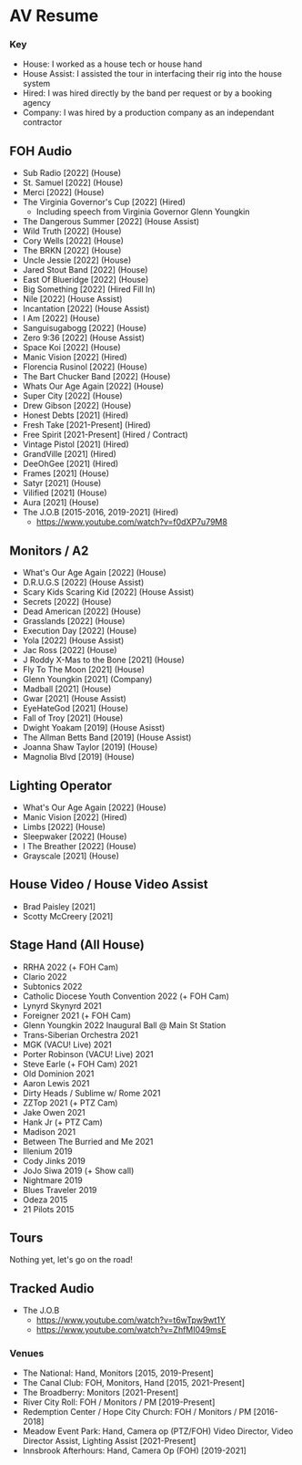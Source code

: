 # AV Resume

### Key
 
 - House: I worked as a house tech or house hand
 - House Assist: I assisted the tour in interfacing their rig into the house system
 - Hired: I was hired directly by the band per request or by a booking agency
 - Company: I was hired by a production company as an independant contractor

## FOH Audio
 - Sub Radio [2022] (House)
 - St. Samuel [2022] (House)
 - Merci [2022] (House)
 - The Virginia Governor's Cup [2022] (Hired)
   - Including speech from Virginia Governor Glenn Youngkin
 - The Dangerous Summer [2022] (House Assist)
 - Wild Truth [2022] (House)
 - Cory Wells [2022] (House)
 - The BRKN [2022] (House)
 - Uncle Jessie [2022] (House)
 - Jared Stout Band [2022] (House)
 - East Of Blueridge [2022] (House)
 - Big Something [2022] (Hired Fill In)
 - Nile [2022] (House Assist)
 - Incantation [2022] (House Assist)
 - I Am [2022] (House)
 - Sanguisugabogg [2022] (House)
 - Zero 9:36 [2022] (House Assist)
 - Space Koi [2022] (House)
 - Manic Vision [2022] (Hired)
 - Florencia Rusinol [2022] (House)
 - The Bart Chucker Band [2022] (House)
 - Whats Our Age Again [2022] (House)
 - Super City [2022] (House)
 - Drew Gibson [2022] (House)
 - Honest Debts [2021] (Hired)
 - Fresh Take [2021-Present] (Hired)
 - Free Spirit [2021-Present] (Hired / Contract)
 - Vintage Pistol [2021] (Hired)
 - GrandVille [2021] (Hired)
 - DeeOhGee [2021] (Hired)
 - Frames [2021] (House)
 - Satyr [2021] (House)
 - Vilified [2021] (House)
 - Aura [2021] (House)
 - The J.O.B [2015-2016, 2019-2021] (Hired)
   - https://www.youtube.com/watch?v=f0dXP7u79M8

## Monitors / A2
 - What's Our Age Again [2022] (House)
 - D.R.U.G.S [2022] (House Assist)
 - Scary Kids Scaring Kid [2022] (House Assist)
 - Secrets [2022] (House)
 - Dead American [2022] (House)
 - Grasslands [2022] (House)
 - Execution Day [2022] (House)
 - Yola [2022] (House Assist)
 - Jac Ross [2022] (House)
 - J Roddy X-Mas to the Bone [2021] (House)
 - Fly To The Moon [2021] (House)
 - Glenn Youngkin [2021] (Company)
 - Madball [2021] (House)
 - Gwar [2021] (House Assist)
 - EyeHateGod [2021] (House)
 - Fall of Troy [2021] (House)
 - Dwight Yoakam [2019] (House Asisst)
 - The Allman Betts Band [2019] (House Assist)
 - Joanna Shaw Taylor [2019] (House)
 - Magnolia Blvd [2019] (House)
 
## Lighting Operator
  - What's Our Age Again [2022] (House)
  - Manic Vision [2022] (Hired)
  - Limbs [2022] (House)
  - Sleepwaker [2022] (House)
  - I The Breather [2022] (House)
  - Grayscale [2021] (House)

## House Video / House Video Assist
 - Brad Paisley [2021]
 - Scotty McCreery [2021]

## Stage Hand (All House)
 - RRHA 2022 (+ FOH Cam)
 - Clario 2022
 - Subtonics 2022
 - Catholic Diocese Youth Convention 2022 (+ FOH Cam)
 - Lynyrd Skynyrd 2021
 - Foreigner 2021 (+ FOH Cam)
 - Glenn Youngkin 2022 Inaugural Ball @ Main St Station
 - Trans-Siberian Orchestra 2021
 - MGK (VACU! Live) 2021
 - Porter Robinson (VACU! Live) 2021
 - Steve Earle (+ FOH Cam) 2021
 - Old Dominion 2021
 - Aaron Lewis 2021
 - Dirty Heads / Sublime w/ Rome 2021
 - ZZTop 2021 (+ PTZ Cam)
 - Jake Owen 2021
 - Hank Jr (+ PTZ Cam)
 - Madison 2021
 - Between The Burried and Me 2021
 - Illenium 2019
 - Cody Jinks 2019
 - JoJo Siwa 2019 (+ Show call)
 - Nightmare 2019
 - Blues Traveler 2019
 - Odeza 2015
 - 21 Pilots 2015

## Tours

Nothing yet, let's go on the road!

## Tracked Audio
  - The J.O.B
    - https://www.youtube.com/watch?v=t6wTpw9wt1Y
    - https://www.youtube.com/watch?v=ZhfMI049msE

### Venues

  - The National: Hand, Monitors [2015, 2019-Present]
  - The Canal Club: FOH, Monitors, Hand [2015, 2021-Present]
  - The Broadberry: Monitors [2021-Present]
  - River City Roll: FOH / Monitors / PM [2019-Present]
  - Redemption Center / Hope City Church: FOH / Monitors / PM [2016-2018] 
  - Meadow Event Park: Hand, Camera op (PTZ/FOH) Video Director, Video Director Assist, Lighting Assist [2021-Present]
  - Innsbrook Afterhours: Hand, Camera Op (FOH) [2019-2021]
